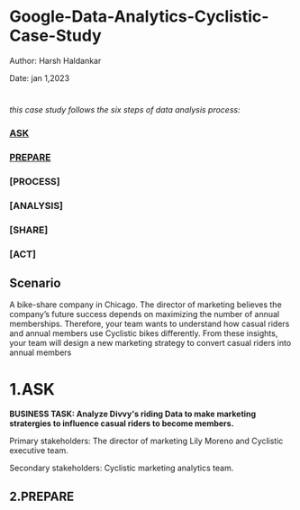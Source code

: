 # Google-Data-Analytics-Cyclistic-Case-Study
Author: Harsh Haldankar

Date: jan 1,2023

#

_this case study follows the six steps of data analysis process:_

### [ASK](#1.ASK)
### [PREPARE](#2.PREPARE)
### [PROCESS]
### [ANALYSIS]
### [SHARE]
### [ACT]

## Scenario
A bike-share company in Chicago. The director of marketing believes the company’s future success depends on maximizing the number of annual memberships. Therefore,
your team wants to understand how casual riders and annual members use Cyclistic bikes differently. From these insights, your team will design a new marketing strategy to convert casual riders into annual members

# 1.ASK
**BUSINESS TASK: Analyze Divvy's riding Data to make marketing stratergies to influence casual riders to become members.**

Primary stakeholders: The director of marketing Lily Moreno and Cyclistic executive team.

Secondary stakeholders: Cyclistic marketing analytics team.

## 2.PREPARE

